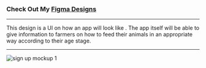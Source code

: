 ### Check Out My [Figma Designs](https://www.figma.com/file/ULAPKEadR4nemSFCJXRVYwDI/sign-up-mockup?node-id=0%3A1)

---

This design is a UI on how an app will look like . The app itself will be able to give information to farmers on how to feed their animals in an appropriate way according to their age stage.

---
![sign up mockup 1](https://user-images.githubusercontent.com/35129476/46617734-300aa580-cb26-11e8-87ad-54c9d681094d.png)


